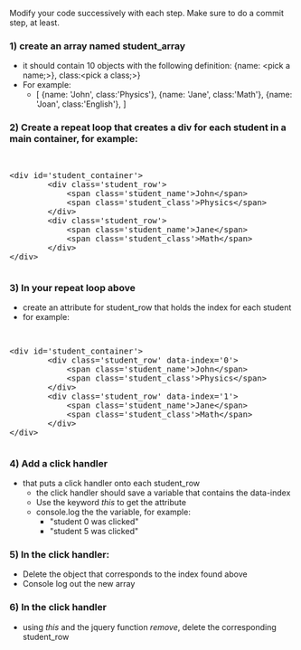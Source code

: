 Modify your code successively with each step.  Make sure to do a commit step, at least.

### 1) create an array named student_array
- it should contain 10 objects with the following definition: {name: &lt;pick a name;&gt;}, class:&lt;pick a class;&gt;}
- For example:
	- [
		{name: 'John', class:'Physics'},
		{name: 'Jane', class:'Math'},
		{name: 'Joan', class:'English'},
	  ]

### 2) Create a repeat loop that creates a div for each student in a main container, for example:
<pre><xmp>
<div id='student_container'>
		<div class='student_row'>
			<span class='student_name'>John</span>
			<span class='student_class'>Physics</span>
		</div>
		<div class='student_row'>
			<span class='student_name'>Jane</span>
			<span class='student_class'>Math</span>
		</div>
</div>
</xmp></pre>

### 3) In your repeat loop above
- create an attribute for student_row that holds the index for each student
- for example:
<pre><xmp>
<div id='student_container'>
		<div class='student_row' data-index='0'>
			<span class='student_name'>John</span>
			<span class='student_class'>Physics</span>
		</div>
		<div class='student_row' data-index='1'>
			<span class='student_name'>Jane</span>
			<span class='student_class'>Math</span>
		</div>
</div>
</xmp></pre>

### 4) Add a click handler 
- that puts a click handler onto each student_row
   - the click handler should save a variable that contains the data-index
   - Use the keyword <em>this</em> to get the attribute
   - console.log the the variable, for example:
       - "student 0 was clicked"
       - "student 5 was clicked"

### 5) In the click handler:
- Delete the object that corresponds to the index found above
- Console log out the new array

### 6) In the click handler
- using <em>this</em> and the jquery function <em>remove</em>, delete the corresponding student_row



    
